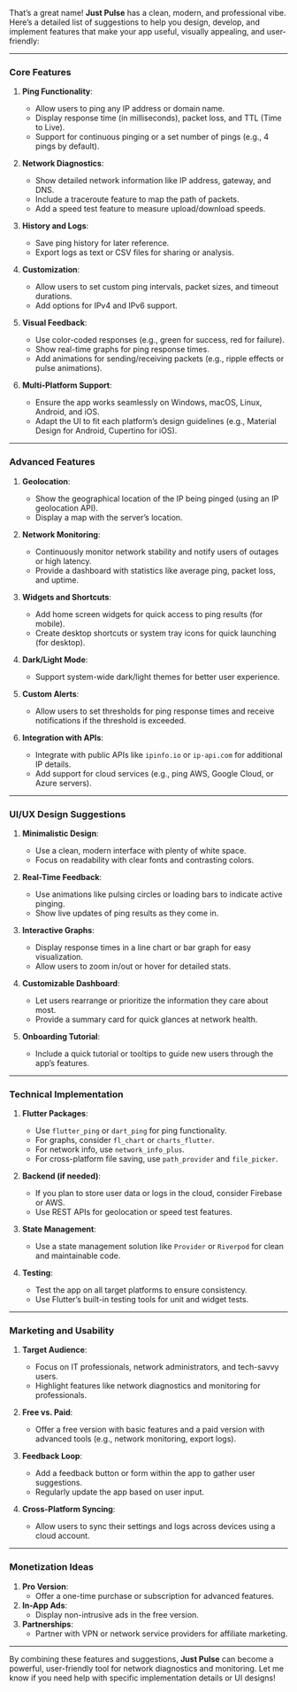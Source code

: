 That’s a great name! **Just Pulse** has a clean, modern, and professional vibe. Here’s a detailed list of suggestions to help you design, develop, and implement features that make your app useful, visually appealing, and user-friendly:

---

### **Core Features**
1. **Ping Functionality**:
   - Allow users to ping any IP address or domain name.
   - Display response time (in milliseconds), packet loss, and TTL (Time to Live).
   - Support for continuous pinging or a set number of pings (e.g., 4 pings by default).

2. **Network Diagnostics**:
   - Show detailed network information like IP address, gateway, and DNS.
   - Include a traceroute feature to map the path of packets.
   - Add a speed test feature to measure upload/download speeds.

3. **History and Logs**:
   - Save ping history for later reference.
   - Export logs as text or CSV files for sharing or analysis.

4. **Customization**:
   - Allow users to set custom ping intervals, packet sizes, and timeout durations.
   - Add options for IPv4 and IPv6 support.

5. **Visual Feedback**:
   - Use color-coded responses (e.g., green for success, red for failure).
   - Show real-time graphs for ping response times.
   - Add animations for sending/receiving packets (e.g., ripple effects or pulse animations).

6. **Multi-Platform Support**:
   - Ensure the app works seamlessly on Windows, macOS, Linux, Android, and iOS.
   - Adapt the UI to fit each platform’s design guidelines (e.g., Material Design for Android, Cupertino for iOS).

---

### **Advanced Features**
1. **Geolocation**:
   - Show the geographical location of the IP being pinged (using an IP geolocation API).
   - Display a map with the server’s location.

2. **Network Monitoring**:
   - Continuously monitor network stability and notify users of outages or high latency.
   - Provide a dashboard with statistics like average ping, packet loss, and uptime.

3. **Widgets and Shortcuts**:
   - Add home screen widgets for quick access to ping results (for mobile).
   - Create desktop shortcuts or system tray icons for quick launching (for desktop).

4. **Dark/Light Mode**:
   - Support system-wide dark/light themes for better user experience.

5. **Custom Alerts**:
   - Allow users to set thresholds for ping response times and receive notifications if the threshold is exceeded.

6. **Integration with APIs**:
   - Integrate with public APIs like `ipinfo.io` or `ip-api.com` for additional IP details.
   - Add support for cloud services (e.g., ping AWS, Google Cloud, or Azure servers).

---

### **UI/UX Design Suggestions**
1. **Minimalistic Design**:
   - Use a clean, modern interface with plenty of white space.
   - Focus on readability with clear fonts and contrasting colors.

2. **Real-Time Feedback**:
   - Use animations like pulsing circles or loading bars to indicate active pinging.
   - Show live updates of ping results as they come in.

3. **Interactive Graphs**:
   - Display response times in a line chart or bar graph for easy visualization.
   - Allow users to zoom in/out or hover for detailed stats.

4. **Customizable Dashboard**:
   - Let users rearrange or prioritize the information they care about most.
   - Provide a summary card for quick glances at network health.

5. **Onboarding Tutorial**:
   - Include a quick tutorial or tooltips to guide new users through the app’s features.

---

### **Technical Implementation**
1. **Flutter Packages**:
   - Use `flutter_ping` or `dart_ping` for ping functionality.
   - For graphs, consider `fl_chart` or `charts_flutter`.
   - For network info, use `network_info_plus`.
   - For cross-platform file saving, use `path_provider` and `file_picker`.

2. **Backend (if needed)**:
   - If you plan to store user data or logs in the cloud, consider Firebase or AWS.
   - Use REST APIs for geolocation or speed test features.

3. **State Management**:
   - Use a state management solution like `Provider` or `Riverpod` for clean and maintainable code.

4. **Testing**:
   - Test the app on all target platforms to ensure consistency.
   - Use Flutter’s built-in testing tools for unit and widget tests.

---

### **Marketing and Usability**
1. **Target Audience**:
   - Focus on IT professionals, network administrators, and tech-savvy users.
   - Highlight features like network diagnostics and monitoring for professionals.

2. **Free vs. Paid**:
   - Offer a free version with basic features and a paid version with advanced tools (e.g., network monitoring, export logs).

3. **Feedback Loop**:
   - Add a feedback button or form within the app to gather user suggestions.
   - Regularly update the app based on user input.

4. **Cross-Platform Syncing**:
   - Allow users to sync their settings and logs across devices using a cloud account.

---

### **Monetization Ideas**
1. **Pro Version**:
   - Offer a one-time purchase or subscription for advanced features.
2. **In-App Ads**:
   - Display non-intrusive ads in the free version.
3. **Partnerships**:
   - Partner with VPN or network service providers for affiliate marketing.

---

By combining these features and suggestions, **Just Pulse** can become a powerful, user-friendly tool for network diagnostics and monitoring. Let me know if you need help with specific implementation details or UI designs!